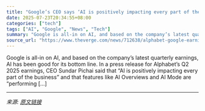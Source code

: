 ```yaml
---
title: "Google’s CEO says ‘AI is positively impacting every part of the business’"
date: 2025-07-23T20:34:55+08:00
categories: ["tech"]
tags: ["AI", "Google", "News", "Tech"]
summary: "Google is all-in on AI, and based on the company’s latest quarterly earnings, AI has been good for its bottom line. In a press release for Alphabet’s Q2 2025 earnings, CEO Sundar Pichai said that “AI "
source_url: "https://www.theverge.com/news/712638/alphabet-google-earnings-q2-2025-ceo-sundar-pichai-ai"
---
```


Google is all-in on AI, and based on the company’s latest quarterly earnings, AI has been good for its bottom line. In a press release for Alphabet’s Q2 2025 earnings, CEO Sundar Pichai said that “AI is positively impacting every part of the business” and that features like AI Overviews and AI Mode are “performing [&#8230;]

---

*来源: [原文链接](https://www.theverge.com/news/712638/alphabet-google-earnings-q2-2025-ceo-sundar-pichai-ai)*
